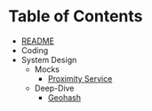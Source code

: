 # Table of Contents

* [README](README.md)
* Coding
* System Design
    * Mocks
        * [Proximity Service](system-design/mocks/proximity_service.md)
    * Deep-Dive
        * [Geohash](system-design/deep-dive/geospatial-indexing/geohash.md)